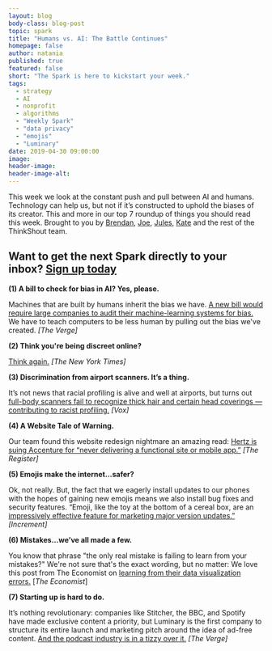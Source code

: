 ```yaml
---
layout: blog
body-class: blog-post
topic: spark
title: "Humans vs. AI: The Battle Continues"
homepage: false
author: natania
published: true
featured: false
short: "The Spark is here to kickstart your week."
tags:
  - strategy
  - AI
  - nonprofit
  - algorithms
  - "Weekly Spark"
  - "data privacy"
  - "emojis"
  - "Luminary"
date: 2019-04-30 09:00:00
image:
header-image:
header-image-alt:
---
```

This week we look at the constant push and pull between AI and humans. Technology can help us, but not if it’s constructed to uphold the biases of its creator. This and more in our top 7 roundup of things you should read this week. Brought to you by [Brendan](https://thinkshout.com/team/brendan/), [Joe](https://thinkshout.com/team/joe/), [Jules](https://thinkshout.com/team/jules/), [Kate](https://thinkshout.com/team/kate/) and the rest of the ThinkShout team.  

## Want to get the next Spark directly to your inbox? [**Sign up today**](http://eepurl.com/dFrmtn)  

**(1) A bill to check for bias in AI? Yes, please.**  

Machines that are built by humans inherit the bias we have. [A new bill would require large companies to audit their machine-learning systems for bias.](https://www.theverge.com/2019/4/10/18304960/congress-algorithmic-accountability-act-wyden-clarke-booker-bill-introduced-house-senate) We have to teach computers to be less human by pulling out the bias we've created. _[The Verge]_

**(2) Think you're being discreet online?**  

[Think again.](https://www.nytimes.com/2019/04/21/opinion/computational-inference.html) _[The New York Times]_

**(3) Discrimination from airport scanners. It’s a thing.**  

It’s not news that racial profiling is alive and well at airports, but turns out [full-body scanners fail to recognize thick hair and certain head coverings — contributing to racist profiling.](https://www.vox.com/the-goods/2019/4/17/18412450/tsa-airport-full-body-scanners-racist) _[Vox]_

**(4) A Website Tale of Warning.**  

Our team found this website redesign nightmare an amazing read: [Hertz is suing Accenture for “never delivering a functional site or mobile app.”](https://www.theregister.co.uk/2019/04/23/hertz_accenture_lawsuit/) _[The Register]_  

**(5) Emojis make the internet...safer?**  

Ok, not really. But, the fact that we eagerly install updates to our phones with the hopes of gaining new emojis means we also install bug fixes and security features. “Emoji, like the toy at the bottom of a cereal box, are an [impressively effective feature for marketing major version updates.”](https://increment.com/internationalization/the-wonderful-world-of-emoji/) _[Increment]_

**(6) Mistakes...we’ve all made a few.**  

You know that phrase "the only real mistake is failing to learn from your mistakes?" We're not sure that's the exact wording, but no matter: We love this post from The Economist on [learning from their data visualization errors.](https://medium.economist.com/mistakes-weve-drawn-a-few-8cdd8a42d368) [_The Economist_]

**(7) Starting up is hard to do.**  

It’s nothing revolutionary: companies like Stitcher, the BBC, and Spotify have made exclusive content a priority, but Luminary is the first company to structure its entire launch and marketing pitch around the idea of ad-free content. [And the podcast industry is in a tizzy over it.](https://www.theverge.com/2019/4/22/18510897/luminary-podcast-app-launch-the-daily-gimlet-media-spotify) _[The Verge]_
